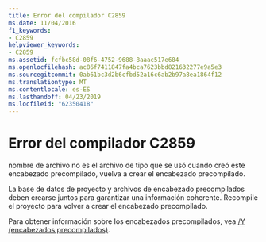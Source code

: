 ```yaml
---
title: Error del compilador C2859
ms.date: 11/04/2016
f1_keywords:
- C2859
helpviewer_keywords:
- C2859
ms.assetid: fcfbc58d-08f6-4752-9688-8aaac517e684
ms.openlocfilehash: ac86f7411847fa4bca7623bbd821632277e9a5e3
ms.sourcegitcommit: 0ab61bc3d2b6cfbd52a16c6ab2b97a8ea1864f12
ms.translationtype: MT
ms.contentlocale: es-ES
ms.lasthandoff: 04/23/2019
ms.locfileid: "62350418"
---
```

# <a name="compiler-error-c2859"></a>Error del compilador C2859

nombre de archivo no es el archivo de tipo que se usó cuando creó este encabezado precompilado, vuelva a crear el encabezado precompilado.

La base de datos de proyecto y archivos de encabezado precompilados deben crearse juntos para garantizar una información coherente. Recompile el proyecto para volver a crear el encabezado precompilado.

Para obtener información sobre los encabezados precompilados, vea [/Y (encabezados precompilados)](../../build/reference/y-precompiled-headers.md).